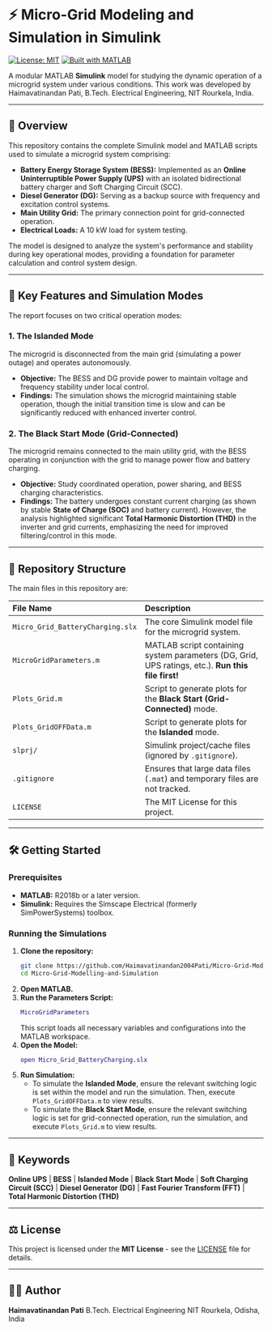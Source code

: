 # ⚡ Micro-Grid Modeling and Simulation in Simulink

[![License: MIT](https://img.shields.io/badge/License-MIT-yellow.svg)](LICENSE)
[![Built with MATLAB](https://img.shields.io/badge/MATLAB-Simulink-orange.svg)](https://www.mathworks.com/products/simulink.html)

A modular MATLAB **Simulink** model for studying the dynamic operation of a microgrid system under various conditions. This work was developed by Haimavatinandan Pati, B.Tech. Electrical Engineering, NIT Rourkela, India.

---

## 🎯 Overview

This repository contains the complete Simulink model and MATLAB scripts used to simulate a microgrid system comprising:

* **Battery Energy Storage System (BESS):** Implemented as an **Online Uninterruptible Power Supply (UPS)** with an isolated bidirectional battery charger and Soft Charging Circuit (SCC).
* **Diesel Generator (DG):** Serving as a backup source with frequency and excitation control systems.
* **Main Utility Grid:** The primary connection point for grid-connected operation.
* **Electrical Loads:** A 10 kW load for system testing.

The model is designed to analyze the system's performance and stability during key operational modes, providing a foundation for parameter calculation and control system design.

---

## 🚀 Key Features and Simulation Modes

The report focuses on two critical operation modes:

### 1. The Islanded Mode
The microgrid is disconnected from the main grid (simulating a power outage) and operates autonomously.
* **Objective:** The BESS and DG provide power to maintain voltage and frequency stability under local control.
* **Findings:** The simulation shows the microgrid maintaining stable operation, though the initial transition time is slow and can be significantly reduced with enhanced inverter control.

### 2. The Black Start Mode (Grid-Connected)
The microgrid remains connected to the main utility grid, with the BESS operating in conjunction with the grid to manage power flow and battery charging.
* **Objective:** Study coordinated operation, power sharing, and BESS charging characteristics.
* **Findings:** The battery undergoes constant current charging (as shown by stable **State of Charge (SOC)** and battery current). However, the analysis highlighted significant **Total Harmonic Distortion (THD)** in the inverter and grid currents, emphasizing the need for improved filtering/control in this mode.

---

## 📁 Repository Structure

The main files in this repository are:

| File Name | Description |
| :--- | :--- |
| `Micro_Grid_BatteryCharging.slx` | The core Simulink model file for the microgrid system. |
| `MicroGridParameters.m` | MATLAB script containing system parameters (DG, Grid, UPS ratings, etc.). **Run this file first!** |
| `Plots_Grid.m` | Script to generate plots for the **Black Start (Grid-Connected)** mode. |
| `Plots_GridOFFData.m` | Script to generate plots for the **Islanded** mode. |
| `slprj/` | Simulink project/cache files (ignored by `.gitignore`). |
| `.gitignore` | Ensures that large data files (`.mat`) and temporary files are not tracked. |
| `LICENSE` | The MIT License for this project. |

---

## 🛠️ Getting Started

### Prerequisites

* **MATLAB:** R2018b or a later version.
* **Simulink:** Requires the Simscape Electrical (formerly SimPowerSystems) toolbox.

### Running the Simulations

1.  **Clone the repository:**
    ```bash
    git clone https://github.com/Haimavatinandan2004Pati/Micro-Grid-Modelling-and-Simulation.git
    cd Micro-Grid-Modelling-and-Simulation
    ```
2.  **Open MATLAB.**
3.  **Run the Parameters Script:**
    ```matlab
    MicroGridParameters
    ```
    This script loads all necessary variables and configurations into the MATLAB workspace.
4.  **Open the Model:**
    ```matlab
    open Micro_Grid_BatteryCharging.slx
    ```
5.  **Run Simulation:**
    * To simulate the **Islanded Mode**, ensure the relevant switching logic is set within the model and run the simulation. Then, execute `Plots_GridOFFData.m` to view results.
    * To simulate the **Black Start Mode**, ensure the relevant switching logic is set for grid-connected operation, run the simulation, and execute `Plots_Grid.m` to view results.

---

## 📝 Keywords

**Online UPS** | **BESS** | **Islanded Mode** | **Black Start Mode** | **Soft Charging Circuit (SCC)** | **Diesel Generator (DG)** | **Fast Fourier Transform (FFT)** | **Total Harmonic Distortion (THD)**

---

## ⚖️ License

This project is licensed under the **MIT License** - see the [LICENSE](LICENSE) file for details.

---

## 👨‍💻 Author

**Haimavatinandan Pati**
B.Tech. Electrical Engineering
NIT Rourkela, Odisha, India
